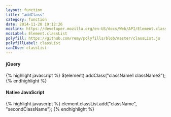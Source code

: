 ```yaml
---
layout: function
title: "addClass"
category: function
date: 2014-11-20 19:12:26
mozlink: https://developer.mozilla.org/en-US/docs/Web/API/Element.classList
mozLabel: Element.classList
polyfill: https://github.com/remy/polyfills/blob/master/classList.js
polyfillLabel: classList
canIUse: classList
---
```


#### jQuery
{% highlight javascript %}
$(element).addClass("className1 className2");
{% endhighlight %}

#### Native JavaScript
{% highlight javascript %}
element.classList.add("className", "secondClassName");
{% endhighlight %}